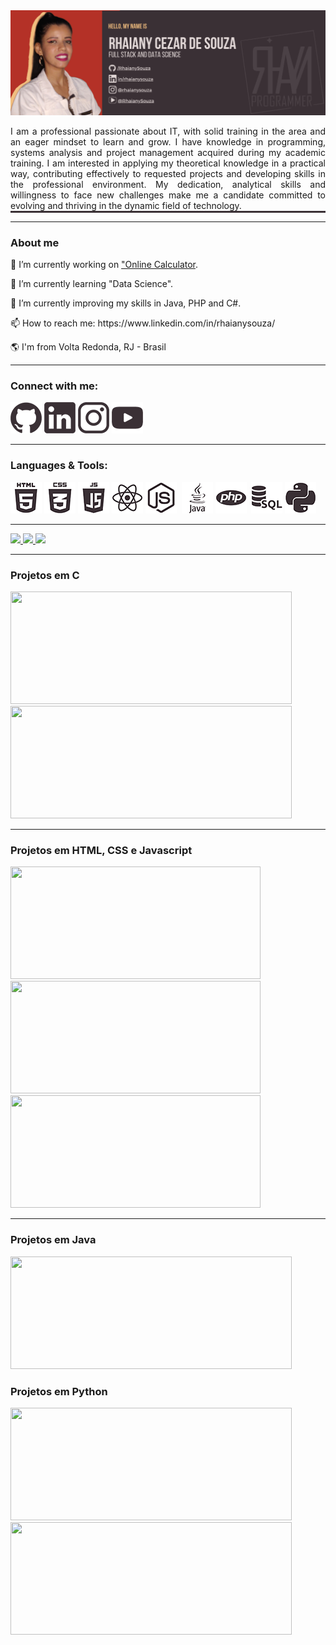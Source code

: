 <!--
**RhaianySouza/RhaianySouza** is a ✨ _special_ ✨ repository because its `README.md` (this file) appears on your GitHub profile.

Here are some ideas to get you started:


-->
<div>
  <img src="IMAGE/RhaianySouza_Banner.png" alt="banner"/>
</div>

<p style="border-bottom: solid 3px #3A3035; text-align: justify;">
I am a professional passionate about IT, with solid training in the area and an eager mindset to learn and grow. I have knowledge in programming, systems analysis and project management acquired during my academic training. I am interested in applying my theoretical knowledge in a practical way, contributing effectively to requested projects and developing skills in the professional environment. My dedication, analytical skills and willingness to face new challenges make me a candidate committed to evolving and thriving in the dynamic field of technology.
</p><hr/>
<h3>About me</h3>
<p>🔭 I’m currently working on <a href="">"Online Calculator</a>.</p>
<p>🌱 I’m currently learning "Data Science".</p>
<p>🌱 I’m currently improving my skills in Java, PHP and C#.</p>
<p>📫 How to reach me: https://www.linkedin.com/in/rhaianysouza/</p>
<p>🌎 I'm from Volta Redonda, RJ - Brasil</p>
<hr/>
<h3>Connect with me:</h3>
<a href="https://github.com/RhaianySouza"><img src="IMAGE/github.png" alt="Rhaiany Cezar de Souza: Git Hub"/></a>
<a href="https://www.linkedin.com/in/rhaianysouza/"><img src="IMAGE/linkedin.png" alt="Rhaiany Cezar de Souza: Linkedin"/></a>
<a href="https://www.instagram.com/rhaianydesouza"><img src="IMAGE/instagram.png" alt="Rhaiany Cezar de Souza: Instagram"/></a>
<a href="https://www.youtube.com/@RhaianySouza"><img src="IMAGE/youtube.png" alt="Rhaiany Cezar de Souza: Youtube"/></a>
<hr/>
<h3>Languages & Tools:</h3>
<a href="https://github.com/RhaianySouza"><img src="IMAGE/html.png" alt=""></a>
<a href="https://github.com/RhaianySouza"><img src="IMAGE/css.png" alt=""></a>
<a href="https://github.com/RhaianySouza"><img src="IMAGE/javascript.png" alt=""></a>
<a href="https://github.com/RhaianySouza"><img src="IMAGE/react.png" alt=""></a>
<a href="https://github.com/RhaianySouza"><img src="IMAGE/nodejs.png" alt=""></a>
<a href="https://github.com/RhaianySouza"><img src="IMAGE/typescript.png" alt=""></a>
<a href="https://github.com/RhaianySouza"><img src="IMAGE/java.png" alt=""></a>
<a href="https://github.com/RhaianySouza"><img src="IMAGE/php.png" alt=""></a>
<a href="https://github.com/RhaianySouza"><img src="IMAGE/c#.png" alt=""></a>
<a href="https://github.com/RhaianySouza"><img src="IMAGE/sql.png" alt=""></a>
<a href="https://github.com/RhaianySouza"><img src="IMAGE/python.png" alt=""></a>

<hr/>

<div>
  <a href="https://github.com/RhaianySouza">
    <!--img width="300px" src="https://github-readme-stats.vercel.app/api?username=RhaianySouza&show_icons=true&theme=moltack&include_all_commits=False&count_private=true"/-->
    <img height="300px" src="http://github-profile-summary-cards.vercel.app/api/cards/stats?username=RhaianySouza&theme=moltack"/>
    <!--img height="300px" src="https://github-readme-stats.vercel.app/api/top-langs/?username=RhaianySouza&langs_count=16&theme=moltack"/-->
    <img height="300px" src="https://github-readme-stats.vercel.app/api/top-langs/?username=RhaianySouza&layout=pie&theme=moltack"/>
    <img height="300px" src="https://github-readme-stats.vercel.app/api/wakatime?username=RhaianySouza&theme=moltack&layout=compact&display_format=percent"/>
  </a>
</div>

<hr/> 
<h3>Projetos em C</h3>
<a href="https://github.com/RhaianySouza/Programacao-em-C-Calculador">
  <img height="180em" width="450px" src="https://github-readme-stats.vercel.app/api/pin/?username=RhaianySouza&repo=Programacao-em-C-Calculadora&cache_seconds=86400&theme=moltack"/>
</a>
<a href="https://github.com/RhaianySouza/Lista-encadeada-em-C">
  <img height="180em" width="450px" src="https://github-readme-stats.vercel.app/api/pin/?username=RhaianySouza&repo=Lista-encadeada-em-C&cache_seconds=86400&theme=moltack"/>
</a>
<hr/>

<h3>Projetos em HTML, CSS e Javascript</h3>
<a href="https://github.com/RhaianySouza/Calculadora">
  <img height="180em" width="400px" src="https://github-readme-stats.vercel.app/api/pin/?username=RhaianySouza&repo=Calculadora&cache_seconds=86400&theme=moltack"/>
</a>
<a href="https://github.com/RhaianySouza/widget">
  <img height="180em" width="400px" src="https://github-readme-stats.vercel.app/api/pin/?username=RhaianySouza&repo=widget&cache_seconds=86400&theme=moltack"/>
</a>
<a href="https://github.com/RhaianySouza/100dayscss.com">
  <img height="180em" width="400px" src="https://github-readme-stats.vercel.app/api/pin/?username=RhaianySouza&repo=100dayscss.com&cache_seconds=86400&theme=moltack"/>
</a>
<hr/>

<h3>Projetos em Java</h3>
<a href="https://github.com/RhaianySouza/Sistema-de-Gerenciamento-de-Arquivos-em-JAVA">
  <img height="180em" width="450px" src="https://github-readme-stats.vercel.app/api/pin/?username=RhaianySouza&repo=Sistema-de-Gerenciamento-de-Arquivos-em-JAVA&cache_seconds=86400&theme=moltack"/>
</a>

<h3>Projetos em Python</h3>
<a href="https://github.com/RhaianySouza/Gerenciamento_De_Banco_De_Dados-Python_MySQL">
  <img height="180em" width="450px" src="https://github-readme-stats.vercel.app/api/pin/?username=RhaianySouza&repo=Gerenciamento_De_Banco_De_Dados-Python_MySQL&cache_seconds=86400&theme=moltack"/>
</a>
<a href="https://https://github.com/RhaianySouza/Programacao-em-Python-Fila-Pilha-e-Lista">
  <img height="180em" width="450px" src="https://github-readme-stats.vercel.app/api/pin/?username=RhaianySouza&repo=Programacao-em-Python-Fila-Pilha-e-Lista&cache_seconds=86400&theme=moltack"/>
</a>

<div> 
</div>
